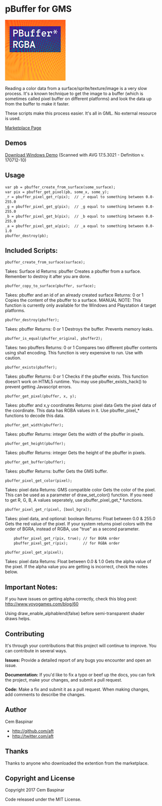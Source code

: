 pBuffer for GMS
==========

[![pBuffer Logo](./graphics/icon.png)](https://marketplace.yoyogames.com/assets/5398/pbuffer-read-color-data-fast)

Reading a color data from a surface/sprite/texture/image is a very slow process. It's a known technique to get the image to a buffer (which is sometimes called pixel buffer on different platforms) and look the data up from the buffer to make it faster.

These scripts make this process easier. It's all in GML. No external resource is used.

[Marketplace Page](https://marketplace.yoyogames.com/assets/5398/pbuffer-read-color-data-fast)


Demos
-----
[Download Windows Demo](http://github.com/aft/pBuffer-for-GMS/raw/master/bin/pBuffer_win.zip) (Scanned with AVG 17.5.3021 - Definition v. 170712-10)


Usage
-----

```gml
var pb = pbuffer_create_from_surface(some_surface);
var pix = pbuffer_get_pixel(pb, some_x, some_y);
_r = pbuffer_pixel_get_r(pix);  // _r equal to something between 0.0-255.0
_g = pbuffer_pixel_get_g(pix);  // _g equal to something between 0.0-255.0
_b = pbuffer_pixel_get_b(pix);  // _b equal to something between 0.0-255.0
_a = pbuffer_pixel_get_a(pix);  // _a equal to something between 0.0-1.0
pbuffer_destroy(pb);
```


Included Scripts:
-----


```gml
pbuffer_create_from_surface(surface);
```

Takes: Surface id
Returns: pbuffer
Creates a pbuffer from a surface. Remember to destroy it after you are done.


```gml
pbuffer_copy_to_surface(pbuffer, surface);
```

Takes: pbuffer and an id of an already created surface
Returns: 0 or 1
Copies the content of the pbuffer to a surface.
MANUAL NOTE: This function is currently only available for the Windows and
Playstation 4 target platforms.


```gml
pbuffer_destroy(pbuffer);
```

Takes: pbuffer
Returns: 0 or 1
Destroys the buffer. Prevents memory leaks.


```gml
pbuffer_is_equal(pbuffer_original, pbuffer2);
```

Takes: two pbuffers
Returns: 0 or 1
Compares two different pbuffer contents using sha1 encoding. This function
is very expensive to run. Use with caution.


```gml
pbuffer_exists(pbuffer);
```

Takes: pbuffer
Returns: 0 or 1
Checks if the pbuffer exists. This function doesn't work on HTML5 runtime.
You may use pbuffer_exists_hack() to prevent getting Javascript errors.


```gml
pbuffer_get_pixel(pbuffer, x, y);
```

Takes: pbuffer and x,y coordinates
Returns: pixel data
Gets the pixel data of the coordinate. This data has RGBA values in it. Use
pbuffer_pixel_* functions to decode this data.


```gml
pbuffer_get_width(pbuffer);
```

Takes: pbuffer
Returns: integer
Gets the width of the pbuffer in pixels.


```gml
pbuffer_get_height(pbuffer);
```

Takes: pbuffer
Returns: integer
Gets the height of the pbuffer in pixels.


```gml
pbuffer_get_buffer(pbuffer);
```

Takes: pbuffer
Returns: buffer
Gets the GMS buffer.


```gml
pbuffer_pixel_get_color(pixel);
```

Takes: pixel data
Returns: GMS compatible color
Gets the color of the pixel. This can be used as a parameter of
draw_set_color() function. If you need to get R, G, B, A values seperately,
use pbuffer_pixel_get_* functions.


```gml
pbuffer_pixel_get_r(pixel, [bool_bgra]);
```

Takes: pixel data, and optional: boolean
Returns: Float between 0.0 & 255.0
Gets the red value of the pixel. If your system returns pixel colors with the order of BGRA, instead of RGBA, use "true" as a second parameter.
```gml
    pbuffer_pixel_get_r(pix, true); // for BGRA order
    pbuffer_pixel_get_r(pix);       // for RGBA order
```



```gml
pbuffer_pixel_get_a(pixel);
```

Takes: pixel data
Returns: Float between 0.0 & 1.0
Gets the alpha value of the pixel. If the alpha value you are getting is incorrect, check the notes below.


Important Notes:
-----
If you have issues on getting alpha correctly, check this blog post:
http://www.yoyogames.com/blog/60

Using draw_enable_alphablend(false) before semi-transparent shader draws helps.



Contributing
-----
It's through your contributions that this project will continue to improve. You can contribute in several ways.

**Issues:** Provide a detailed report of any bugs you encounter and open an issue.

**Documentation:** If you'd like to fix a typo or beef up the docs, you can fork the project, make your changes, and submit a pull request.

**Code:** Make a fix and submit it as a pull request. When making changes, add comments to describe the changes.



Author
------
Cem Baspinar

+ http://github.com/aft
+ http://twitter.com/aft



Thanks
------
Thanks to anyone who downloaded the extention from the marketplace.



Copyright and License
----
Copyright 2017 Cem Baspinar

Code released under the MIT License.